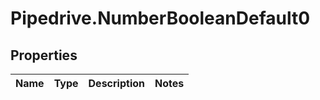 # Pipedrive.NumberBooleanDefault0

## Properties

Name | Type | Description | Notes
------------ | ------------- | ------------- | -------------


